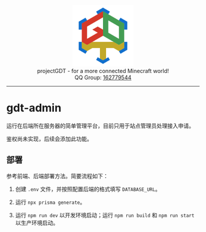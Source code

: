 <!-- common contents -->

<div align="center">
    <img width="160" src="logo.svg" alt="logo"><br/>
    projectGDT - for a more connected Minecraft world!<br/>
    QQ Group:
    <a href="https://qm.qq.com/cgi-bin/qm/qr?k=jNFTovEpc0WDFtbSbUMrbQ0NyUgDpnCu&jump_from=webapi&authKey=6oBQQeoeB6gA7+AljJK7AV1IUEjkk/HpkvxrBNgAQtpxPtw230h4GQrp56nTw81I">
        162779544
    </a>
</div>

---

# gdt-admin

运行在后端所在服务器的简单管理平台，目前只用于站点管理员处理接入申请。

鉴权尚未实现，后续会添加此功能。

## 部署

参考前端、后端部署方法。简要流程如下：

1. 创建 `.env` 文件，并按照配置后端的格式填写 `DATABASE_URL`。

2. 运行 `npx prisma generate`。

3. 运行 `npm run dev` 以开发环境启动；运行 `npm run build` 和 `npm run start` 以生产环境启动。